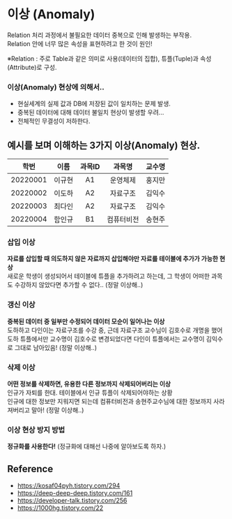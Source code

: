# 이상 (Anomaly)

Relation 처리 과정에서 불필요한 데이터 중복으로 인해 발생하는 부작용.<br/>
Relation 안에 너무 많은 속성을 표현하려고 한 것이 원인!

※Relation : 주로 Table과 같은 의미로 사용(데이터의 집합), 튜플(Tuple)과 속성(Attribute)로 구성.

### 이상(Anomaly) 현상에 의해서..

- 현실세계의 실제 값과 DB에 저장된 값이 일치하는 문제 발생.
- 중복된 데이터에 대해 데이터 불일치 현상이 발생할 우려...
- 전체적인 무결성이 저하한다.

## 예시를 보며 이해하는 3가지 이상(Anomaly) 현상.

|   학번   |  이름  | 과목ID |   과목명   | 교수명 |
| :------: | :----: | :----: | :--------: | ------ |
| 20220001 | 이규현 |   A1   |  운영체제  | 홍지만 |
| 20220002 | 이도하 |   A2   |  자료구조  | 김익수 |
| 20220003 | 최다인 |   A2   |  자료구조  | 김익수 |
| 20220004 | 함인규 |   B1   | 컴퓨터비전 | 송현주 |

### **삽입 이상**

**자료를 삽입할 때 의도하지 않은 자료까지 삽입해야만 자료를 테이블에 추가가 가능한 현상**<br/>
새로운 학생이 생성되어서 테이블에 튜플을 추가하려고 하는데, 그 학생이 어떠한 과목도 수강하지 않았다면 추가할 수 없다.. (정말 이상해..)

### **갱신 이상**

**중복된 데이터 중 일부만 수정되어 데이터 모순이 일어나는 이상**<br/>
도하하고 다인이는 자료구조를 수강 중, 근데 자료구조 교수님이 김호수로 개명을 했어<br/>
도하 튜플에서만 교수명이 김호수로 변경되었다면 다인이 튜플에서는 교수명이 김익수로 그대로 남아있음! (정말 이상해..)

### **삭제 이상**

**어떤 정보를 삭제하면, 유용한 다른 정보까지 삭제되어버리는 이상**<br/>
인규가 자퇴를 한대. 테이블에서 인규 튜플이 삭제되어야하는 상황<br/>
인규에 대한 정보만 지워지면 되는데 컴퓨터비전과 송현주교수님에 대한 정보까지 사라져버리고 말아! (정말 이상해..)

### 이상 현상 방지 방법

**정규화를 사용한다!** (정규화에 대해선 나중에 알아보도록 하자.)

## Reference

- https://kosaf04pyh.tistory.com/294
- https://deep-deep-deep.tistory.com/161
- https://developer-talk.tistory.com/256
- https://1000hg.tistory.com/22
